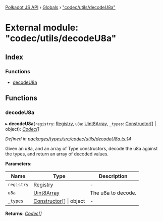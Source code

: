 [Polkadot JS API](../README.md) › [Globals](../globals.md) › ["codec/utils/decodeU8a"](_codec_utils_decodeu8a_.md)

# External module: "codec/utils/decodeU8a"

## Index

### Functions

* [decodeU8a](_codec_utils_decodeu8a_.md#decodeu8a)

## Functions

###  decodeU8a

▸ **decodeU8a**(`registry`: [Registry](../interfaces/_types_registry_.registry.md), `u8a`: [Uint8Array](../classes/_codec_raw_.raw.md#static-uint8array), `_types`: [Constructor](../interfaces/_types_codec_.constructor.md)[] | object): *[Codec](../interfaces/_types_codec_.codec.md)[]*

*Defined in [packages/types/src/codec/utils/decodeU8a.ts:14](https://github.com/polkadot-js/api/blob/b46093e5d3/packages/types/src/codec/utils/decodeU8a.ts#L14)*

Given an u8a, and an array of Type constructors, decode the u8a against the
types, and return an array of decoded values.

**Parameters:**

Name | Type | Description |
------ | ------ | ------ |
`registry` | [Registry](../interfaces/_types_registry_.registry.md) | - |
`u8a` | [Uint8Array](../classes/_codec_raw_.raw.md#static-uint8array) | The u8a to decode. |
`_types` | [Constructor](../interfaces/_types_codec_.constructor.md)[] &#124; object | - |

**Returns:** *[Codec](../interfaces/_types_codec_.codec.md)[]*
